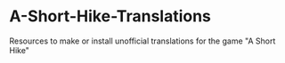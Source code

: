 # A-Short-Hike-Translations
Resources to make or install unofficial translations for the game "A Short Hike"

